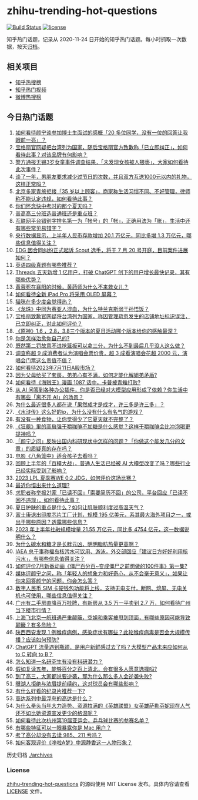 # zhihu-trending-hot-questions

[![Build Status](https://github.com/justjavac/zhihu-trending-hot-questions/workflows/ci/badge.svg?branch=master)](https://github.com/justjavac/zhihu-trending-hot-questions/actions)
[![license](https://img.shields.io/github/license/justjavac/zhihu-trending-hot-questions)](https://github.com/justjavac/zhihu-trending-hot-questions/blob/master/LICENSE)

知乎热门话题，记录从 2020-11-24
日开始的知乎热门话题。每小时抓取一次数据，按天[归档](./archives)。

## 相关项目

- [知乎热搜榜](https://github.com/justjavac/zhihu-trending-top-search)
- [知乎热门视频](https://github.com/justjavac/zhihu-trending-hot-video)
- [微博热搜榜](https://github.com/justjavac/weibo-trending-hot-search)

## 今日热门话题

<!-- BEGIN -->
<!-- 最后更新时间 Wed Jul 12 2023 04:18:25 GMT+0800 (China Standard Time) -->

1. [如何看待颜宁谈参加博士生面试的感概「20 多位同学，没有一位的回答让我眼前一亮」？](https://www.zhihu.com/question/611324507)
1. [宝格丽官网疑把台湾列为国家，随后宝格丽官方致歉称「已立即纠正」，如何看待此事？对该品牌有何影响？](https://www.zhihu.com/question/611532590)
1. [警方通报无锡3岁女童事件调查结果，「未发现女孩被人猥亵」，大家如何看待此次事件？](https://www.zhihu.com/question/611602176)
1. [谈了一年，男朋友要求减少过节日的次数，并且双方互送1000元以内的礼物，这样正常吗？](https://www.zhihu.com/question/610690679)
1. [北京多家青旅拒接「35 岁以上顾客」，商家称生活习惯不同、不好管理，律师称不能认定违规，如何看待此事？](https://www.zhihu.com/question/611535775)
1. [你们怀念快中考时的那个夏天吗？](https://www.zhihu.com/question/609086552)
1. [普高高三分班选普通班还是重点班？](https://www.zhihu.com/question/607742713)
1. [互联网平台错别字排名第一为「帐号」的「帐」，正确用法为「账」，生活中还有哪些常见易错字？](https://www.zhihu.com/question/611475066)
1. [央行数据显示，上半年人民币存款增加 20.1 万亿元，同比多增 1.3 万亿元，哪些信息值得关注？](https://www.zhihu.com/question/611544591)
1. [EDG 因合同纠纷正式起诉 Scout 选手，将于 7 月 20 号开庭，目前案件进展如何？](https://www.zhihu.com/question/611498250)
1. [英语四级真题有哪些推荐？](https://www.zhihu.com/question/471917547)
1. [Threads 五天新增 1 亿用户，打破 ChatGPT 创下的用户增长最快记录，其有哪些优势？](https://www.zhihu.com/question/611460700)
1. [黄蓉死在襄阳的时候，黄药师为什么不来救女儿？](https://www.zhihu.com/question/598195157)
1. [如何看待全新 iPad Pro 将采用 OLED 屏幕？](https://www.zhihu.com/question/611254951)
1. [猫咪在多少度会觉得热？](https://www.zhihu.com/question/473171359)
1. [《龙珠》中同为赛亚人混血，为什么特兰克斯弱于孙悟饭？](https://www.zhihu.com/question/311969458)
1. [宝格丽致歉官网疑将台湾列为国家，称因管理疏忽发生的店铺地址标识误注，已立即纠正，对此如何评价？](https://www.zhihu.com/question/611570622)
1. [《原神》1.6 ，2.8，3.8三个版本的夏日活动哪个版本给你的感触最深？](https://www.zhihu.com/question/611428391)
1. [你是怎样治愈你自己的?](https://www.zhihu.com/question/610280816)
1. [既然第二罚故意不进抢篮板可以拿三分，为什么不到最后几乎没人这么做？](https://www.zhihu.com/question/603457921)
1. [调查称超 9 成消费者认为演唱会票价贵，超 3 成看演唱会花超 2000 元，演唱会门票这么贵值不值？](https://www.zhihu.com/question/611513753)
1. [如何看待2023年7月11日A股市场？](https://www.zhihu.com/question/611466151)
1. [因为父母给买了套房，弟弟心有不满，如何才能化解姐弟矛盾?](https://www.zhihu.com/question/609356681)
1. [如何看待《海贼王》漫画 1087 话中，卡普被青雉打败?](https://www.zhihu.com/question/611469771)
1. [从 AI 问答到各种办公插件，你是否已经对大模型应用形成了依赖？你生活中有哪些「离不开 AI」的场景？](https://www.zhihu.com/question/611201923)
1. [为什么最近很多人都在说「果然成才是成才，许三多是许三多」？](https://www.zhihu.com/question/611298085)
1. [《水浒传》这么好的ip，为什么没有什么有名气的游戏？](https://www.zhihu.com/question/419841444)
1. [有没有一种食物，让你觉得少了它夏天就不完整了？](https://www.zhihu.com/question/608225273)
1. [《狂飙》里的高启强干嚼咖啡不加糖是什么感觉？这样干嚼咖啡会比冲泡喝更提神吗？](https://www.zhihu.com/question/582009928)
1. [「颜宁之问」反映出国内科研现状中怎样的问题？「你做这个能发几分的文章」的质疑真的存在吗？](https://www.zhihu.com/question/611488349)
1. [电影《八角笼中》适合孩子去看吗？](https://www.zhihu.com/question/609367058)
1. [回顾上半年的「百模大战」，普通人生活已经被 AI 大模型改变了吗？哪些行业已经实际受到了影响？](https://www.zhihu.com/question/611201704)
1. [2023 LPL 夏季赛WE 0:2 JDG，如何评价这场比赛？](https://www.zhihu.com/question/611551911)
1. [最近你悟出来什么道理?](https://www.zhihu.com/question/603738353)
1. [求职者称举报21家「已读不回」「索要简历不回」的公司，平台回应「已读不回不违规」，如何看待此事？](https://www.zhihu.com/question/611472833)
1. [夏日护肤的重点是什么？如何让肌肤顺利度过高温天气？](https://www.zhihu.com/question/607460784)
1. [富士康退出印度芯片工厂计划，规模 195 亿美元，系其最大海外项目之一，或出于哪些原因？透露哪些信息？](https://www.zhihu.com/question/611467869)
1. [2023 年上半年社融规模增量 21.55 万亿元，同比多 4754 亿元，这一数据说明什么？](https://www.zhihu.com/question/611544604)
1. [为什么碳水和糖才是长胖元凶，明明脂肪热量更高啊？](https://www.zhihu.com/question/406770433)
1. [IAEA 总干事称福岛核污水可饮用、游泳，外交部回应「建议日方好好利用核污水」，有哪些信息值得关注？](https://www.zhihu.com/question/611518185)
1. [如何评价7月新番动画《僵尸百分百~变成僵尸之前想做的100件事》第一集?](https://www.zhihu.com/question/611223577)
1. [媒体评颜宁之问，称「年轻人的想象力和好奇心，从不会毫无意义」，如果让你来回答颜宁的问题，你会怎么答？](https://www.zhihu.com/question/611495643)
1. [数字人民币 SIM 卡硬钱包功能将上线，支持无电支付，断网、熄屏、无电关机也可使用，哪些信息值得关注？](https://www.zhihu.com/question/611492903)
1. [广州有二手房直降百万挂牌，有新房从 3.5 万一平卖到 2.7 万，如何看待广州当下楼市行情？](https://www.zhihu.com/question/611479809)
1. [上海飞北京一航班遇严重颠簸，空姐和乘客被甩到顶面，有哪些原因可能导致颠簸？有多危险？](https://www.zhihu.com/question/611463713)
1. [陕西西安发现 1 例猴痘病例，感染症状有哪些？此轮猴痘病毒是否会大规模传播？应该如何预防?](https://www.zhihu.com/question/611372991)
1. [ChatGPT 流量遇到瓶颈，是用户新鲜感过去了吗？大模型产品未来应如何从 to C 转向 to B？](https://www.zhihu.com/question/611201347)
1. [怎么知道一名研究生有没有科研潜力？](https://www.zhihu.com/question/367370829)
1. [假如复读五年，能够百分之百上清北，会有很多人愿意选择吗?](https://www.zhihu.com/question/610449944)
1. [到了高三，大家都说要逆袭，那为什么那么多人会逆袭失败?](https://www.zhihu.com/question/607278076)
1. [曝湖人拒绝与浓眉提前续约，这对球员会有哪些影响？](https://www.zhihu.com/question/611338286)
1. [有什么好看的纪录片推荐一下?](https://www.zhihu.com/question/365209149)
1. [高达系列中最浮夸的高达是什么？](https://www.zhihu.com/question/327946257)
1. [为什么拳头当年大力造势、资源拉满的《英雄联盟》女英雄萨勒芬妮现在人气还不如比她资源宣发更少的格温呢？](https://www.zhihu.com/question/611164901)
1. [如何看待此次杭州第19届亚运会，乒乓球比赛的参赛名单？](https://www.zhihu.com/question/611299643)
1. [有哪些特征可以一眼暴露你是 Mac 用户？](https://www.zhihu.com/question/602382466)
1. [考了高分却没有去读 985、211 亏吗？](https://www.zhihu.com/question/611221505)
1. [如何客观评价《哆啦A梦》中源静香这一人物形象？](https://www.zhihu.com/question/54847032)

<!-- END -->

历史归档 [./archives](./archives)

### License

[zhihu-trending-hot-questions](https://github.com/justjavac/zhihu-trending-hot-questions)
的源码使用 MIT License 发布。具体内容请查看 [LICENSE](./LICENSE) 文件。
